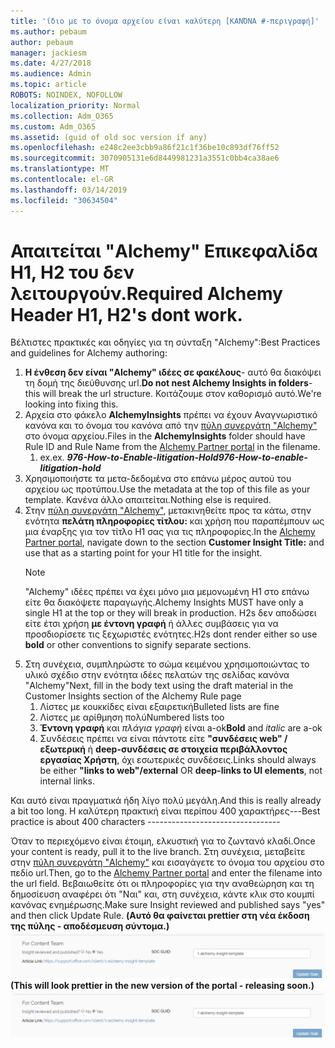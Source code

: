 ```yaml
---
title: 'ίδιο με το όνομα αρχείου είναι καλύτερη [ΚΑΝΌΝΑ #-περιγραφή]'
ms.author: pebaum
author: pebaum
manager: jackiesm
ms.date: 4/27/2018
ms.audience: Admin
ms.topic: article
ROBOTS: NOINDEX, NOFOLLOW
localization_priority: Normal
ms.collection: Adm_O365
ms.custom: Adm_O365
ms.assetid: (guid of old soc version if any)
ms.openlocfilehash: e248c2ee3cbb9a86f21c1f36be10c893df76ff52
ms.sourcegitcommit: 3070905131e6d8449981231a3551c0bb4ca38ae6
ms.translationtype: MT
ms.contentlocale: el-GR
ms.lasthandoff: 03/14/2019
ms.locfileid: "30634504"
---
```

# <a name="required-alchemy-header-h1-h2s-dont-work"></a><span data-ttu-id="62b0e-102">Απαιτείται "Alchemy" Επικεφαλίδα H1, H2 του δεν λειτουργούν.</span><span class="sxs-lookup"><span data-stu-id="62b0e-102">Required Alchemy Header H1, H2's dont work.</span></span>
<span data-ttu-id="62b0e-103">Βέλτιστες πρακτικές και οδηγίες για τη σύνταξη "Alchemy":</span><span class="sxs-lookup"><span data-stu-id="62b0e-103">Best Practices and guidelines for Alchemy authoring:</span></span>

1. <span data-ttu-id="62b0e-104">**Η ένθεση δεν είναι "Alchemy" ιδέες σε φακέλους**- αυτό θα διακόψει τη δομή της διεύθυνσης url.</span><span class="sxs-lookup"><span data-stu-id="62b0e-104">**Do not nest Alchemy Insights in folders**- this will break the url structure.</span></span> <span data-ttu-id="62b0e-105">Κοιτάζουμε στον καθορισμό αυτό.</span><span class="sxs-lookup"><span data-stu-id="62b0e-105">We're looking into fixing this.</span></span>
1. <span data-ttu-id="62b0e-106">Αρχεία στο φάκελο **AlchemyInsights** πρέπει να έχουν Αναγνωριστικό κανόνα και το όνομα του κανόνα από την [πύλη συνεργάτη "Alchemy"](https://alchemyportal.azurewebsites.net) στο όνομα αρχείου.</span><span class="sxs-lookup"><span data-stu-id="62b0e-106">Files in the **AlchemyInsights** folder should have Rule ID and Rule Name from the [Alchemy Partner portal](https://alchemyportal.azurewebsites.net) in the filename.</span></span>
    1. <span data-ttu-id="62b0e-107">ex.</span><span class="sxs-lookup"><span data-stu-id="62b0e-107">ex.</span></span> <span data-ttu-id="62b0e-108">***976-How-to-Enable-litigation-Hold***</span><span class="sxs-lookup"><span data-stu-id="62b0e-108">***976-How-to-enable-litigation-hold***</span></span>
1. <span data-ttu-id="62b0e-109">Χρησιμοποιήστε τα μετα-δεδομένα στο επάνω μέρος αυτού του αρχείου ως προτύπου.</span><span class="sxs-lookup"><span data-stu-id="62b0e-109">Use the metadata at the top of this file as your template.</span></span> <span data-ttu-id="62b0e-110">Κανένα άλλο απαιτείται.</span><span class="sxs-lookup"><span data-stu-id="62b0e-110">Nothing else is required.</span></span>
1. <span data-ttu-id="62b0e-111">Στην [πύλη συνεργάτη "Alchemy"](https://alchemyportal.azurewebsites.net), μετακινηθείτε προς τα κάτω, στην ενότητα **πελάτη πληροφορίες τίτλου:** και χρήση που παραπέμπουν ως μια έναρξης για τον τίτλο H1 σας για τις πληροφορίες.</span><span class="sxs-lookup"><span data-stu-id="62b0e-111">In the [Alchemy Partner portal](https://alchemyportal.azurewebsites.net), navigate down to the section **Customer Insight Title:** and use that as a starting point for your H1 title for the insight.</span></span> 
    > [!NOTE]
    > <span data-ttu-id="62b0e-112">"Alchemy" ιδέες πρέπει να έχει μόνο μια μεμονωμένη H1 στο επάνω είτε θα διακόψετε παραγωγής.</span><span class="sxs-lookup"><span data-stu-id="62b0e-112">Alchemy Insights MUST have only a single H1 at the top or they will break in production.</span></span> <span data-ttu-id="62b0e-113">H2s δεν αποδώσει είτε έτσι χρήση **με έντονη γραφή** ή άλλες συμβάσεις για να προσδιορίσετε τις ξεχωριστές ενότητες.</span><span class="sxs-lookup"><span data-stu-id="62b0e-113">H2s dont render either so use **bold** or other conventions to signify separate sections.</span></span>
1. <span data-ttu-id="62b0e-114">Στη συνέχεια, συμπληρώστε το σώμα κειμένου χρησιμοποιώντας το υλικό σχέδιο στην ενότητα ιδέες πελατών της σελίδας κανόνα "Alchemy"</span><span class="sxs-lookup"><span data-stu-id="62b0e-114">Next, fill in the body text using the draft material in the Customer Insights section of the Alchemy Rule page</span></span>
    1. <span data-ttu-id="62b0e-115">Λίστες με κουκκίδες είναι εξαιρετική</span><span class="sxs-lookup"><span data-stu-id="62b0e-115">Bulleted lists are fine</span></span>
    1. <span data-ttu-id="62b0e-116">Λίστες με αρίθμηση πολύ</span><span class="sxs-lookup"><span data-stu-id="62b0e-116">Numbered lists too</span></span>
    1. <span data-ttu-id="62b0e-117">**Έντονη γραφή** και *πλάγια γραφή* είναι a-ok</span><span class="sxs-lookup"><span data-stu-id="62b0e-117">**Bold** and *italic* are a-ok</span></span>
    1. <span data-ttu-id="62b0e-118">Συνδέσεις πρέπει να είναι πάντοτε είτε **"συνδέσεις web" / εξωτερική** ή **deep-συνδέσεις σε στοιχεία περιβάλλοντος εργασίας Χρήστη**, όχι εσωτερικές συνδέσεις.</span><span class="sxs-lookup"><span data-stu-id="62b0e-118">Links should always be either **"links to web"/external** OR **deep-links to UI elements**, not internal links.</span></span>

<span data-ttu-id="62b0e-119">Και αυτό είναι πραγματικά ήδη λίγο πολύ μεγάλη.</span><span class="sxs-lookup"><span data-stu-id="62b0e-119">And this is really already a bit too long.</span></span> <span data-ttu-id="62b0e-120">Η καλύτερη πρακτική είναι περίπου 400 χαρακτήρες---</span><span class="sxs-lookup"><span data-stu-id="62b0e-120">Best practice is about 400 characters ---------------------------------</span></span>

<span data-ttu-id="62b0e-121">Όταν το περιεχόμενο είναι έτοιμη, ελκυστική για το ζωντανό κλαδί.</span><span class="sxs-lookup"><span data-stu-id="62b0e-121">Once your content is ready, pull it to the live branch.</span></span> <span data-ttu-id="62b0e-122">Στη συνέχεια, μεταβείτε στην [πύλη συνεργάτη "Alchemy"](https://alchemyportal.azurewebsites.net) και εισαγάγετε το όνομα του αρχείου στο πεδίο url.</span><span class="sxs-lookup"><span data-stu-id="62b0e-122">Then, go to the [Alchemy Partner portal](https://alchemyportal.azurewebsites.net) and enter the filename into the url field.</span></span> <span data-ttu-id="62b0e-123">Βεβαιωθείτε ότι οι πληροφορίες για την αναθεώρηση και τη δημοσίευση αναφέρει ότι "Ναι" και, στη συνέχεια, κάντε κλικ στο κουμπί κανόνας ενημέρωσης.</span><span class="sxs-lookup"><span data-stu-id="62b0e-123">Make sure Insight reviewed and published says "yes" and then click Update Rule.</span></span> <span data-ttu-id="62b0e-124">**(Αυτό θα φαίνεται prettier στη νέα έκδοση της πύλης - αποδέσμευση σύντομα.)** 
 ![πεδίο url](media/for-content-team.PNG)</span><span class="sxs-lookup"><span data-stu-id="62b0e-124">**(This will look prettier in the new version of the portal - releasing soon.)**
![url field](media/for-content-team.PNG)</span></span>

